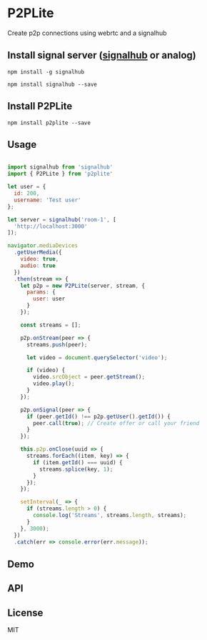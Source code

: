 # P2PLite
Create p2p connections using webrtc and a signalhub

## Install signal server ([signalhub](https://github.com/mafintosh/signalhub) or analog) 

```
npm install -g signalhub
```
```
npm install signalhub --save
```

## Install P2PLite

```
npm install p2plite --save
```

## Usage

``` js

import signalhub from 'signalhub'
import { P2PLite } from 'p2plite'

let user = {
  id: 200,
  username: 'Test user'
};

let server = signalhub('room-1', [
  'http://localhost:3000'
]);

navigator.mediaDevices
  .getUserMedia({
    video: true,
    audio: true
  })
  .then(stream => {
    let p2p = new P2PLite(server, stream, {
      params: {
        user: user
      }
    });

    const streams = [];

    p2p.onStream(peer => {
      streams.push(peer);

      let video = document.querySelector('video');

      if (video) {
        video.srcObject = peer.getStream();
        video.play();
      }
    });

    p2p.onSignal(peer => {
      if (peer.getId() !== p2p.getUser().getId()) {
        peer.call(true); // Create offer or call your friend
      }
    });

    this.p2p.onClose(uuid => {
      streams.forEach((item, key) => {
        if (item.getId() === uuid) {
          streams.splice(key, 1);
        }
      });
    });

    setInterval(_ => {
      if (streams.length > 0) {
        console.log('Streams', streams.length, streams);
      }
    }, 3000);
  })
  .catch(err => console.error(err.message));

```

## Demo

## API

## License

MIT
